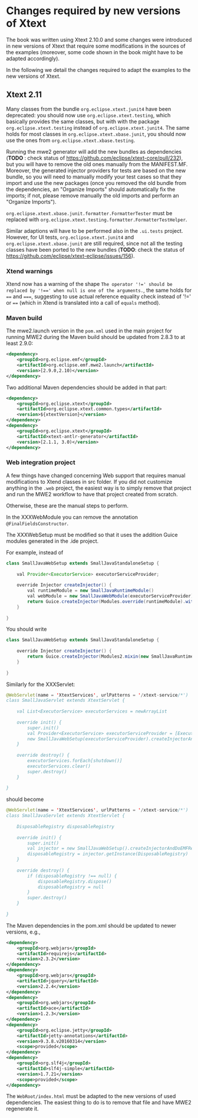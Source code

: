 # Changes required by new versions of Xtext

The book was written using Xtext 2.10.0 and some changes were introduced in new versions of Xtext that require some modifications in the sources of the examples (moreover, some code shown in the book might have to be adapted accordingly).

In the following we detail the changes required to adapt the examples to the new versions of Xtext.

## Xtext 2.11

Many classes from the bundle `org.eclipse.xtext.junit4` have been deprecated: you should now use `org.eclipse.xtext.testing`, which basically provides the same classes, but with with the package `org.eclipse.xtext.testing` instead of `org.eclipse.xtext.junit4`.  The same holds for most classes in `org.eclipse.xtext.xbase.junit`, you should now use the ones from `org.eclipse.xtext.xbase.testing`.
 
Running the mwe2 generator will add the new bundles as dependencies (**TODO** : check status of <https://github.com/eclipse/xtext-core/pull/232>), but you will have to remove the old ones manually from the MANIFEST.MF.  Moreover, the generated injector providers for tests are based on the new bundle, so you will need to manually modify your test cases so that they import and use the new packages (once you removed the old bundle from the dependencies, an "Organize Imports" should automatically fix the imports; if not, please remove manually the old imports and perform an "Organize Imports").

`org.eclipse.xtext.xbase.junit.formatter.FormatterTester` must be replaced with `org.eclipse.xtext.testing.formatter.FormatterTestHelper`.

Similar adaptions will have to be performed also in the `.ui.tests` project.  However, for UI tests, `org.eclipse.xtext.junit4` and `org.eclipse.xtext.xbase.junit` are still required, since not all the testing classes have been ported to the new bundles (**TODO**: check the status of <https://github.com/eclipse/xtext-eclipse/issues/156>).

### Xtend warnings

Xtend now has a warning of the shape `The operator '!=' should be replaced by '!==' when null is one of the arguments.`, the same holds for `==` and `===`, suggesting to use actual reference equality check instead of '!=' or `==` (which in Xtend is translated into a call of `equals` method).

### Maven build

The mwe2.launch version in the `pom.xml` used in the main project for running MWE2 during the Maven build should be updated from 2.8.3 to at least 2.9.0:

```XML
<dependency>
	<groupId>org.eclipse.emf</groupId>
	<artifactId>org.eclipse.emf.mwe2.launch</artifactId>
	<version>[2.9.0,2.10)</version>
</dependency>
```

Two additional Maven dependencies should be added in that part:

```XML
<dependency>
	<groupId>org.eclipse.xtext</groupId>
	<artifactId>org.eclipse.xtext.common.types</artifactId>
	<version>${xtextVersion}</version>
</dependency>
<dependency>
	<groupId>org.eclipse.xtext</groupId>
	<artifactId>xtext-antlr-generator</artifactId>
	<version>[2.1.1, 3.0)</version>
</dependency>
```

### Web integration project

A few things have changed concerning Web support that requires manual modifications to Xtend classes in src folder.  If you did not customize anything in the `.web` project, the easiest way is to simply remove that project and run the MWE2 workflow to have that project created from scratch.

Otherwise, these are the manual steps to perform.

In the XXXWebModule you can remove the annotation `@FinalFieldsConstructor`.

The XXXWebSetup must be modified so that it uses the addition Guice modules generated in the .ide project.

For example, instead of

```Java
class SmallJavaWebSetup extends SmallJavaStandaloneSetup {
	
	val Provider<ExecutorService> executorServiceProvider;
	
	override Injector createInjector() {
		val runtimeModule = new SmallJavaRuntimeModule()
		val webModule = new SmallJavaWebModule(executorServiceProvider)
		return Guice.createInjector(Modules.override(runtimeModule).with(webModule))
	}
	
}
```

You should write

```Java
class SmallJavaWebSetup extends SmallJavaStandaloneSetup {
	
	override Injector createInjector() {
		return Guice.createInjector(Modules2.mixin(new SmallJavaRuntimeModule, new SmallJavaIdeModule, new SmallJavaWebModule))
	}
	
}
```

Similarly for the XXXServlet:

```Java
@WebServlet(name = 'XtextServices', urlPatterns = '/xtext-service/*')
class SmallJavaServlet extends XtextServlet {
	
	val List<ExecutorService> executorServices = newArrayList
	
	override init() {
		super.init()
		val Provider<ExecutorService> executorServiceProvider = [Executors.newCachedThreadPool => [executorServices += it]]
		new SmallJavaWebSetup(executorServiceProvider).createInjectorAndDoEMFRegistration()
	}
	
	override destroy() {
		executorServices.forEach[shutdown()]
		executorServices.clear()
		super.destroy()
	}
	
}
```

should become

```Java
@WebServlet(name = 'XtextServices', urlPatterns = '/xtext-service/*')
class SmallJavaServlet extends XtextServlet {
	
	DisposableRegistry disposableRegistry
	
	override init() {
		super.init()
		val injector = new SmallJavaWebSetup().createInjectorAndDoEMFRegistration()
		disposableRegistry = injector.getInstance(DisposableRegistry)
	}
	
	override destroy() {
		if (disposableRegistry !== null) {
			disposableRegistry.dispose()
			disposableRegistry = null
		}
		super.destroy()
	}
	
}
```

The Maven dependencies in the pom.xml should be updated to newer versions, e.g.,

```XML
<dependency>
	<groupId>org.webjars</groupId>
	<artifactId>requirejs</artifactId>
	<version>2.3.2</version>
</dependency>
<dependency>
	<groupId>org.webjars</groupId>
	<artifactId>jquery</artifactId>
	<version>2.2.4</version>
</dependency>
<dependency>
	<groupId>org.webjars</groupId>
	<artifactId>ace</artifactId>
	<version>1.2.3</version>
</dependency>
<dependency>
	<groupId>org.eclipse.jetty</groupId>
	<artifactId>jetty-annotations</artifactId>
	<version>9.3.8.v20160314</version>
	<scope>provided</scope>
</dependency>
<dependency>
	<groupId>org.slf4j</groupId>
	<artifactId>slf4j-simple</artifactId>
	<version>1.7.21</version>
	<scope>provided</scope>
</dependency>
```

The `WebRoot/index.html` must be adapted to the new versions of used dependencies.  The easiest thing to do is to remove that file and have MWE2 regenerate it.